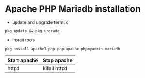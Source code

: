 # Apache PHP Mariadb installation

- update and upgrade termux
```termux
pkg update && pkg upgrade
```

- install tools
```termux
pkg install apache2 php php-apache phpmyadmin mariadb
```

| Start apache  | Stop apache   |
|---------------|---------------|
| httpd         | killall httpd |
